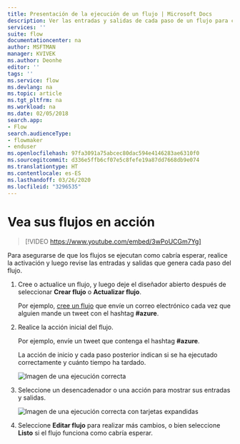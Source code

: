 ```yaml
---
title: Presentación de la ejecución de un flujo | Microsoft Docs
description: Ver las entradas y salidas de cada paso de un flujo para comprobar que se comporta del modo esperado.
services: ''
suite: flow
documentationcenter: na
author: MSFTMAN
manager: KVIVEK
ms.author: Deonhe
editor: ''
tags: ''
ms.service: flow
ms.devlang: na
ms.topic: article
ms.tgt_pltfrm: na
ms.workload: na
ms.date: 02/05/2018
search.app:
- Flow
search.audienceType:
- flowmaker
- enduser
ms.openlocfilehash: 97fa3091a75abcec80dac594e4146283ae6310f0
ms.sourcegitcommit: d336e5ffb6cf07e5c8fefe19a87dd7668db9e074
ms.translationtype: HT
ms.contentlocale: es-ES
ms.lasthandoff: 03/26/2020
ms.locfileid: "3296535"
---
```

# <a name="watch-your-flows-in-action"></a>Vea sus flujos en acción


>[!VIDEO https://www.youtube.com/embed/3wPoUCGm7Yg]

Para asegurarse de que los flujos se ejecutan como cabría esperar, realice la activación y luego revise las entradas y salidas que genera cada paso del flujo.

1. Cree o actualice un flujo, y luego deje el diseñador abierto después de seleccionar **Crear flujo** o **Actualizar flujo**.

     Por ejemplo, [cree un flujo](get-started-logic-flow.md) que envíe un correo electrónico cada vez que alguien mande un tweet con el hashtag **#azure**.
1. Realice la acción inicial del flujo.

    Por ejemplo, envíe un tweet que contenga el hashtag **#azure**.

    La acción de inicio y cada paso posterior indican si se ha ejecutado correctamente y cuánto tiempo ha tardado.

    ![Imagen de una ejecución correcta](./media/see-a-flow-run/successful-flow-run.png)
1. Seleccione un desencadenador o una acción para mostrar sus entradas y salidas.

    ![Imagen de una ejecución correcta con tarjetas expandidas](./media/see-a-flow-run/successful-flow-expanded-cards.png)
1. Seleccione **Editar flujo** para realizar más cambios, o bien seleccione **Listo** si el flujo funciona como cabría esperar.
